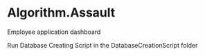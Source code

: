 # Algorithm.Assault
Employee application dashboard 

Run Database Creating Script in the DatabaseCreationScript folder 
